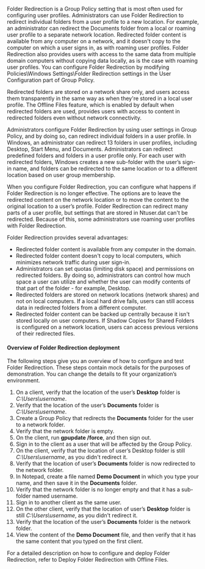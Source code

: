 Folder Redirection is a Group Policy setting that is most often used for configuring user profiles. Administrators can use Folder Redirection to redirect individual folders from a user profile to a new location. For example, an administrator can redirect the Documents folder from a local or roaming user profile to a separate network location. Redirected folder content is available from any computer on a network, and it doesn't copy to the computer on which a user signs in, as with roaming user profiles. Folder Redirection also provides users with access to the same data from multiple domain computers without copying data locally, as is the case with roaming user profiles. You can configure Folder Redirection by modifying Policies\\Windows Settings\\Folder Redirection settings in the User Configuration part of Group Policy.

Redirected folders are stored on a network share only, and users access them transparently in the same way as when they're stored in a local user profile. The Offline Files feature, which is enabled by default when redirected folders are used, provides users with access to content in redirected folders even without network connectivity.

Administrators configure Folder Redirection by using user settings in Group Policy, and by doing so, can redirect individual folders in a user profile. In Windows, an administrator can redirect 13 folders in user profiles, including Desktop, Start Menu, and Documents. Administrators can redirect predefined folders and folders in a user profile only. For each user with redirected folders, Windows creates a new sub-folder with the user’s sign-in name, and folders can be redirected to the same location or to a different location based on user group membership.

When you configure Folder Redirection, you can configure what happens if Folder Redirection is no longer effective. The options are to leave the redirected content on the network location or to move the content to the original location to a user’s profile. Folder Redirection can redirect many parts of a user profile, but settings that are stored in Ntuser.dat can't be redirected. Because of this, some administrators use roaming user profiles with Folder Redirection.

Folder Redirection provides several advantages:

 -  Redirected folder content is available from any computer in the domain.
 -  Redirected folder content doesn't copy to local computers, which minimizes network traffic during user sign-in.
 -  Administrators can set quotas (limiting disk space) and permissions on redirected folders. By doing so, administrators can control how much space a user can utilize and whether the user can modify contents of that part of the folder - for example, Desktop.
 -  Redirected folders are stored on network locations (network shares) and not on local computers. If a local hard drive fails, users can still access data in redirected folders from a different computer.
 -  Redirected folder content can be backed up centrally because it isn't stored locally on user computers. If Shadow Copies for Shared Folders is configured on a network location, users can access previous versions of their redirected files.

#### Overview of Folder Redirection deployment

The following steps give you an overview of how to configure and test Folder Redirection. These steps contain mock details for the purposes of demonstration. You can change the details to fit your organization’s environment.

1.  On a client, verify that the location of the user’s **Desktop** folder is *C:\\Users\\username*.
2.  Verify that the location of the user’s **Documents** folder is *C:\\Users\\username*.
3.  Create a Group Policy that redirects the **Documents** folder for the user to a network folder.
4.  Verify that the network folder is empty.
5.  On the client, run **gpupdate /force**, and then sign out.
6.  Sign in to the client as a user that will be affected by the Group Policy.
7.  On the client, verify that the location of user’s Desktop folder is still *C:\\Users\\username*, as you didn't redirect it.
8.  Verify that the location of user’s **Documents** folder is now redirected to the network folder.
9.  In Notepad, create a file named **Demo Document** in which you type your name, and then save it in the **Documents** folder.
10. Verify that the network folder is no longer empty and that it has a sub-folder named username.
11. Sign in to another client as the same user.
12. On the other client, verify that the location of user’s **Desktop** folder is still *C:\\Users\\username*, as you didn't redirect it.
13. Verify that the location of the user’s **Documents** folder is the network folder.
14. View the content of the **Demo Document** file, and then verify that it has the same content that you typed on the first client.

For a detailed description on how to configure and deploy Folder Redirection, refer to Deploy Folder Redirection with Offline Files.
